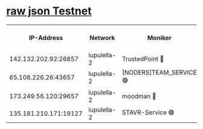 [raw json Testnet](https://rpc-check.jaclalt.stavr.tech/jaclalt/rpc-jaclalt-result.json)
=

<table><tr><th>IP-Address</th><th>Network</th><th>Moniker</th><th>Latest Block Height</th><th>Earliest Block Height</th><th>Catching Up</th><th>Tx Index</th><th>Voting Power</th><th>Scan Time</th></tr><tr><td>142.132.202.92:26857</td><td>lupulella-2</td><td>TrustedPoint 🔴</td><td>7075056</td><td>6282001</td><td>False</td><td>off</td><td>400065</td><td>2024-03-12T18:37:00.600030779UTC</td></tr><tr><td>65.108.226.26:43657</td><td>lupulella-2</td><td>[NODERS]TEAM_SERVICE 🟢</td><td>7075056</td><td>6282001</td><td>False</td><td>on</td><td>0</td><td>2024-03-12T18:37:00.946920040UTC</td></tr><tr><td>173.249.56.120:29657</td><td>lupulella-2</td><td>moodman 🔴</td><td>7075056</td><td>6975056</td><td>False</td><td>off</td><td>1075134</td><td>2024-03-12T18:37:00.354709166UTC</td></tr><tr><td>135.181.210.171:19127</td><td>lupulella-2</td><td>STAVR-Service 🟢</td><td>7075054</td><td>7073001</td><td>False</td><td>on</td><td>0</td><td>2024-03-12T18:36:53.882667523UTC</td></tr></table>
